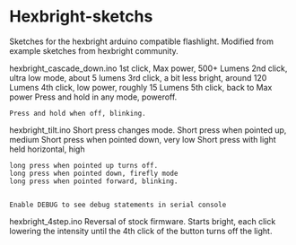 Hexbright-sketchs
=================

Sketches for the hexbright arduino compatible flashlight.
Modified from example sketches from hexbright community.

hexbright_cascade_down.ino
	1st click, Max power, 500+ Lumens
	2nd click, ultra low mode, about 5 lumens
	3rd click, a bit less bright, around 120 Lumens
	4th click, low power, roughly 15 Lumens
	5th click, back to Max power
	Press and hold in any mode, poweroff.

	Press and hold when off, blinking.

hexbright_tilt.ino
	Short press changes mode.
	Short press when pointed up, medium
	Short press when pointed down, very low
	Short press with light held horizontal, high

	long press when pointed up turns off.
	long press when pointed down, firefly mode
	long press when pointed forward, blinking.
	
	
	Enable DEBUG to see debug statements in serial console

hexbright_4step.ino
	Reversal of stock firmware.  Starts bright, each click lowering the
	intensity until the 4th click of the button turns off the light. 
